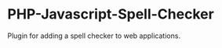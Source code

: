 PHP-Javascript-Spell-Checker
============================

Plugin for adding a spell checker to web applications.